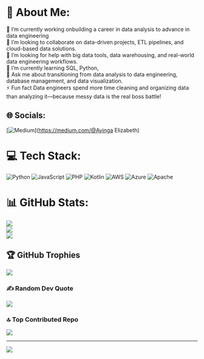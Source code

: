 # 💫 About Me:
🔭 I’m currently working onbuilding a career in data analysis to advance in data engineering<br>👯 I’m looking to collaborate on data-driven projects, ETL pipelines, and cloud-based data solutions.<br>🤝 I’m looking for help with big data tools, data warehousing, and real-world data engineering workflows.<br>🌱 I’m currently learning SQL, Python,<br>💬 Ask me about transitioning from data analysis to data engineering, database management, and data visualization.<br>⚡ Fun fact Data engineers spend more time cleaning and organizing data than analyzing it—because messy data is the real boss battle!


## 🌐 Socials:
[![Medium](https://img.shields.io/badge/Medium-12100E?logo=medium&logoColor=white)](https://medium.com/@Ayinga Elizabeth) 

# 💻 Tech Stack:
![Python](https://img.shields.io/badge/python-3670A0?style=flat&logo=python&logoColor=ffdd54) ![JavaScript](https://img.shields.io/badge/javascript-%23323330.svg?style=flat&logo=javascript&logoColor=%23F7DF1E) ![PHP](https://img.shields.io/badge/php-%23777BB4.svg?style=flat&logo=php&logoColor=white) ![Kotlin](https://img.shields.io/badge/kotlin-%237F52FF.svg?style=flat&logo=kotlin&logoColor=white) ![AWS](https://img.shields.io/badge/AWS-%23FF9900.svg?style=flat&logo=amazon-aws&logoColor=white) ![Azure](https://img.shields.io/badge/azure-%230072C6.svg?style=flat&logo=microsoftazure&logoColor=white) ![Apache](https://img.shields.io/badge/apache-%23D42029.svg?style=flat&logo=apache&logoColor=white)
# 📊 GitHub Stats:
![](https://github-readme-stats.vercel.app/api?username=AyingaElizabeth&theme=dark&hide_border=false&include_all_commits=false&count_private=false)<br/>
![](https://github-readme-streak-stats.herokuapp.com/?user=AyingaElizabeth&theme=dark&hide_border=false)<br/>
![](https://github-readme-stats.vercel.app/api/top-langs/?username=AyingaElizabeth&theme=dark&hide_border=false&include_all_commits=false&count_private=false&layout=compact)

## 🏆 GitHub Trophies
![](https://github-profile-trophy.vercel.app/?username=AyingaElizabeth&theme=dracula&no-frame=false&no-bg=true&margin-w=4)

### ✍️ Random Dev Quote
![](https://quotes-github-readme.vercel.app/api?type=horizontal&theme=radical)

### 🔝 Top Contributed Repo
![](https://github-contributor-stats.vercel.app/api?username=AyingaElizabeth&limit=5&theme=dark&combine_all_yearly_contributions=true)

---
[![](https://visitcount.itsvg.in/api?id=AyingaElizabeth&icon=0&color=13)](https://visitcount.itsvg.in)

<!-- Proudly created with GPRM ( https://gprm.itsvg.in ) -->
